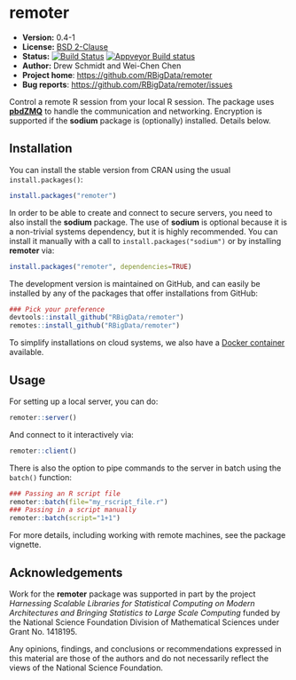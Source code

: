 # remoter

* **Version:** 0.4-1
* **License:** [BSD 2-Clause](https://opensource.org/licenses/BSD-2-Clause)
* **Status:** [![Build Status](https://travis-ci.org/snoweye/remoter.png)](https://travis-ci.org/snoweye/remoter) [![Appveyor Build status](https://ci.appveyor.com/api/projects/status/32r7s2skrgm9ubva?svg=true)](https://ci.appveyor.com/project/snoweye/remoter)
* **Author:** Drew Schmidt and Wei-Chen Chen
* **Project home**: https://github.com/RBigData/remoter
* **Bug reports**: https://github.com/RBigData/remoter/issues


Control a remote R session from your local R session.  The package uses [**pbdZMQ**](https://github.com/snoweye/pbdZMQ) to handle the communication and networking.  Encryption is supported if the **sodium** package is (optionally) installed.  Details below.




## Installation

You can install the stable version from CRAN using the usual `install.packages()`:

```r
install.packages("remoter")
```

In order to be able to create and connect to secure servers, you need to also install the **sodium** package.  The use of **sodium** is optional because it is a non-trivial systems dependency, but it is highly recommended.  You can install it manually with a call to `install.packages("sodium")` or by installing **remoter** via:

```r
install.packages("remoter", dependencies=TRUE)
```

The development version is maintained on GitHub, and can easily be installed by any of the packages that offer installations from GitHub:

```r
### Pick your preference
devtools::install_github("RBigData/remoter")
remotes::install_github("RBigData/remoter")
```

To simplify installations on cloud systems, we also have a [Docker container](https://github.com/RBigData/docker) available.



## Usage

For setting up a local server, you can do:

```r
remoter::server()
```

And connect to it interactively via:

```r
remoter::client()
```

There is also the option to pipe commands to the server in batch using the `batch()` function:

```r
### Passing an R script file
remoter::batch(file="my_rscript_file.r")
### Passing in a script manually
remoter::batch(script="1+1")
```

For more details, including working with remote machines, see the package vignette.



## Acknowledgements

Work for the **remoter** package was supported in part by the project *Harnessing Scalable Libraries for Statistical Computing on Modern Architectures and Bringing Statistics to Large Scale Computing* funded by the National Science Foundation Division of Mathematical Sciences under Grant No. 1418195.

Any  opinions,  findings,  and  conclusions  or  recommendations expressed  in  this  material  are those  of  the  authors  and  do  not necessarily  reflect  the  views  of  the  National  Science Foundation.
